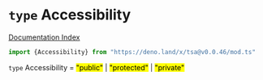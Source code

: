 # `type` Accessibility

[Documentation Index](../README.md)

```ts
import {Accessibility} from "https://deno.land/x/tsa@v0.0.46/mod.ts"
```

`type` Accessibility = <mark>"public"</mark> | <mark>"protected"</mark> | <mark>"private"</mark>